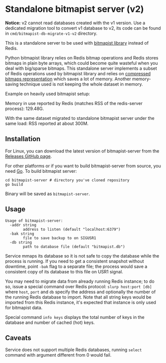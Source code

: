 # Standalone bitmapist server (v2)

**Notice:** v2 cannot read databases created with the v1 version. Use a dedicated migration tool to convert v1 database to v2, its code can be found in `cmd/bitmapist-db-migrate-v1-v2` directory.

This is a standalone server to be used with [bitmapist library](https://github.com/Doist/bitmapist4) instead of Redis.

Python bitmapist library relies on Redis bitmap operations and Redis stores bitmaps in plain byte arrays, which could become quite wasteful when you deal with big/sparse bitmaps. This standalone server implements a subset of Redis operations used by bitmapist library and relies on [compressed bitmaps representation](http://roaringbitmap.org) which saves a lot of memory. Another memory-saving technique used is not keeping the whole dataset in memory.

Example on heavily used bitmapist setup:

Memory in use reported by Redis (matches RSS of the redis-server process): 129.48G.

With the same dataset migrated to standalone bitmapist server under the same load: RSS reported at about 300M.

## Installation

For Linux, you can download the latest version of bitmapist-server from the [Releases GitHub page](https://github.com/Doist/bitmapist-server/releases).

For other platforms or if you want to build bitmapist-server from source, you need [Go](https://golang.org/dl/). To build bitmapist server:

    cd bitmapist-server # directory you've cloned repository
    go build

Binary will be saved as `bitmapist-server`.

## Usage

    Usage of bitmapist-server:
      -addr string
            address to listen (default "localhost:6379")
      -bak string
            file to save backup to on SIGUSR1
      -db string
            path to database file (default "bitmapist.db")

Service mmaps its database so it is not safe to copy the database while the process is running. If you need to get a consistent snapshot without downtime, point `-bak` flag to a separate file; the process would save a consistent copy of its database to this file on USR1 signal.

You may need to migrate data from already running Redis instance; to do so, issue a special command over Redis protocol: `slurp host:port [db]` where `host`, `port` and `db` specify the address and optionally the number of the running Redis database to import. Note that all string keys would be imported from this Redis instance, it's expected that instance is only used for bitmapist data.

Special command `info keys` displays the total number of keys in the database and number of cached (hot) keys.

## Caveats

Service does not support multiple Redis databases, running `select` command with argument different from 0 would fail.
